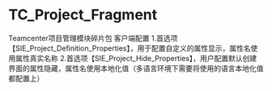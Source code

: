 # TC_Project_Fragment
Teamcenter项目管理模块碎片包
客户端配置
  1.首选项【SIE_Project_Definition_Properties】，用于配置自定义的属性显示，属性名使用属性真实名称
  2.首选项【SIE_Project_Hide_Properties】，用户配置默认创建界面的属性隐藏，属性名使用本地化值（多语言环境下需要将使用的语言本地化值都配置上）
